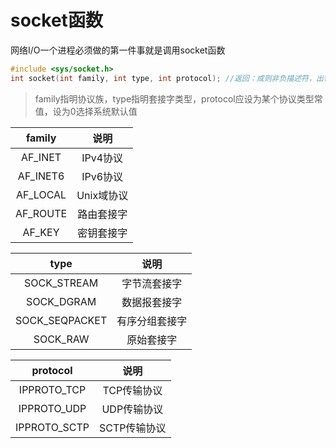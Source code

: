 # socket函数

网络I/O一个进程必须做的第一件事就是调用socket函数

````c
#include <sys/socket.h>
int socket(int family, int type, int protocol); //返回：成则非负描述符，出错则-1
````

> family指明协议族，type指明套接字类型，protocol应设为某个协议类型常值，设为0选择系统默认值
>
| family | 说明 |
| :------: | :----: |
| AF_INET | IPv4协议 |
| AF_INET6 | IPv6协议 |
| AF_LOCAL | Unix域协议 |
| AF_ROUTE | 路由套接字 |
| AF_KEY | 密钥套接字 |

| type | 说明 |
| :----: | :----: |
| SOCK_STREAM | 字节流套接字 |
| SOCK_DGRAM | 数据报套接字 |
| SOCK_SEQPACKET | 有序分组套接字 |
| SOCK_RAW | 原始套接字 |

| protocol | 说明 |
| :--------: | :-----: |
| IPPROTO_TCP | TCP传输协议 |
| IPPROTO_UDP | UDP传输协议 |
| IPPROTO_SCTP | SCTP传输协议 |
